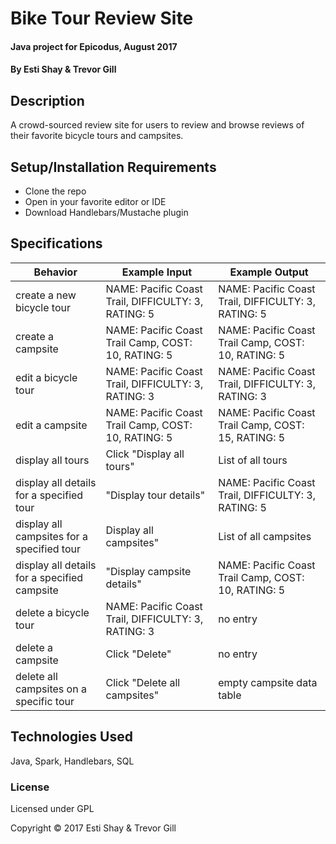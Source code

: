 # Bike Tour Review Site

#### Java project for Epicodus, August 2017

#### By Esti Shay & Trevor Gill

## Description
A crowd-sourced review site for users to review and browse reviews of their favorite bicycle tours and campsites.



## Setup/Installation Requirements

* Clone the repo
* Open in your favorite editor or IDE
* Download Handlebars/Mustache plugin

## Specifications

| Behavior      | Example Input      | Example Output       |
| ------------- | ------------- | ------------- |
| create a new bicycle tour | NAME: Pacific Coast Trail, DIFFICULTY: 3, RATING: 5 | NAME: Pacific Coast Trail, DIFFICULTY: 3, RATING: 5 |
| create a campsite | NAME: Pacific Coast Trail Camp, COST: 10, RATING: 5 | NAME: Pacific Coast Trail Camp, COST: 10, RATING: 5 |
| edit a bicycle tour | NAME: Pacific Coast Trail, DIFFICULTY: 3, RATING: 3 | NAME: Pacific Coast Trail, DIFFICULTY: 3, RATING: 3 |
| edit a campsite | NAME: Pacific Coast Trail Camp, COST: 10, RATING: 5 | NAME: Pacific Coast Trail Camp, COST: 15, RATING: 5 |
| display all tours | Click "Display all tours" | List of all tours |
| display all details for a specified tour | "Display tour details" | NAME: Pacific Coast Trail, DIFFICULTY: 3, RATING: 5 |
| display all campsites for a specified tour | Display all campsites" | List of all campsites |
| display all details for a specified campsite | "Display campsite details" | NAME: Pacific Coast Trail Camp, COST: 10, RATING: 5 |
| delete a bicycle tour | NAME: Pacific Coast Trail, DIFFICULTY: 3, RATING: 3 | no entry |
| delete  a campsite | Click "Delete" | no entry |
| delete all campsites on a specific tour | Click "Delete all campsites" | empty campsite data table |





## Technologies Used

Java, Spark, Handlebars, SQL

### License

Licensed under GPL

Copyright &copy; 2017 Esti Shay & Trevor Gill